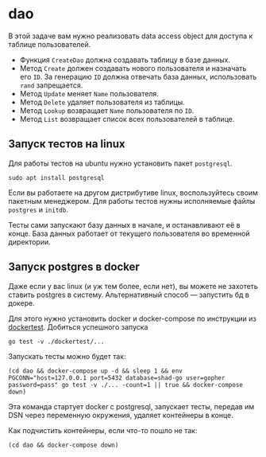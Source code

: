 # dao

В этой задаче вам нужно реализовать data access object для доступа к таблице пользователей.

- Функция `CreateDao` должна создавать таблицу в базе данных.
- Метод `Create` должен создавать нового пользователя и назначать его `ID`.
  За генерацию `ID` должна отвечать база данных, использовать `rand` запрещается.
- Метод `Update` меняет `Name` пользователя.
- Метод `Delete` удаляет пользователя из таблицы.
- Метод `Lookup` возвращает `Name` пользователя по `ID`.
- Метод `List` возвращает список всех пользователей в таблице.

## Запуск тестов на linux

Для работы тестов на ubuntu нужно установить пакет `postgresql`.

```
sudo apt install postgresql
```

Если вы работаете на другом дистрибутиве linux, воспользуйтесь своим пакетным менеджером. Для работы тестов нужны исполняемые файлы `postgres` и `initdb`.

Тесты сами запускают базу данных в начале, и останавливают её в конце.
База данных работает от текущего пользователя во временной директории.

## Запуск postgres в docker

Даже если у вас linux (и уж тем более, если нет), вы можете не захотеть ставить postgres в систему.
Альтернативный способ — запустить бд в докере.

Для этого нужно установить docker и docker-compose по инструкции из [dockertest](../dockertest/README.md).
Добиться успешного запуска
```
go test -v ./dockertest/...
```

Запускать тесты можно будет так:
```
(cd dao && docker-compose up -d && sleep 1 && env PGCONN="host=127.0.0.1 port=5432 database=shad-go user=gopher password=pass" go test -v ./... -count=1 || true && docker-compose down)
```
Эта команда стартует docker с postgresql, запускает тесты, передав им DSN через переменную окружения, удаляет контейнеры в конце.

Как подчистить контейнеры, если что-то пошло не так:
```
(cd dao && docker-compose down)
```
